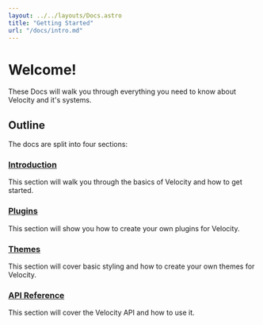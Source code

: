 ```yaml
---
layout: ../../layouts/Docs.astro
title: "Getting Started"
url: "/docs/intro.md"
---
```


# Welcome!
These Docs will walk you through everything you need to know about Velocity and it's systems.

## Outline
The docs are split into four sections:

### [Introduction](/docs/intro)
This section will walk you through the basics of Velocity and how to get started.

### [Plugins](/docs/creating-plugins)
This section will show you how to create your own plugins for Velocity.

### [Themes](/docs/creating-themes)
This section will cover basic styling and how to create your own themes for Velocity.

### [API Reference](/docs/api)
This section will cover the Velocity API and how to use it.